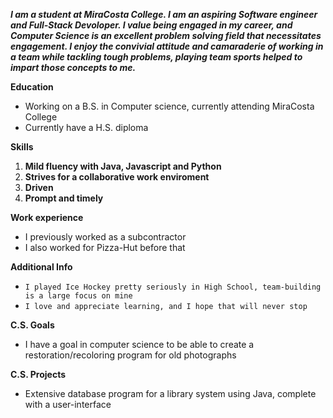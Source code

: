 
  **_I am a student at MiraCosta College. I am an aspiring Software engineer and Full-Stack Devoloper. I value being engaged in my career, and Computer Science is an excellent problem solving field that necessitates engagement. I enjoy the convivial attitude and camaraderie of working in a team while tackling tough problems, playing team sports helped to impart those concepts to me._**


**Education**
- Working on a B.S. in Computer science, currently attending MiraCosta College
- Currently have a H.S. diploma

**Skills**
1. **Mild fluency with Java, Javascript and Python**
2. **Strives for a collaborative work enviroment**
3. **Driven**
4. **Prompt and timely**

**Work experience**
- I previously worked as a subcontractor
- I also worked for Pizza-Hut before that

**Additional Info**
- `I played Ice Hockey pretty seriously in High School, team-building is a large focus on mine`
- `I love and appreciate learning, and I hope that will never stop`

**C.S. Goals**
- I have a goal in computer science to be able to create a restoration/recoloring program for old photographs

**C.S. Projects**
- Extensive database program for a library system using Java, complete with a user-interface 

